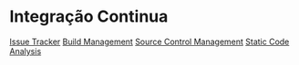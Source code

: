 # Integração Continua
[Issue Tracker](issue-tracker.md)
[Build Management](build-management.md)
[Source Control Management](svn.md)
[Static Code Analysis](sonar.md)
